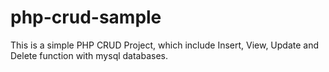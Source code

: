 # php-crud-sample
This is a simple PHP CRUD Project, which include Insert, View, Update and Delete function with mysql databases.
